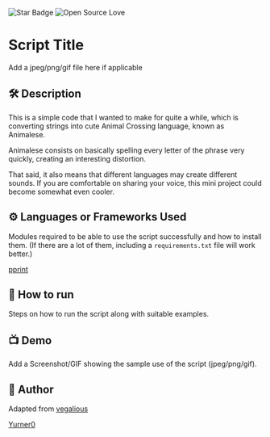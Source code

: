 <!--Please do not remove this part-->
![Star Badge](https://img.shields.io/static/v1?label=%F0%9F%8C%9F&message=If%20Useful&style=style=flat&color=BC4E99)
![Open Source Love](https://badges.frapsoft.com/os/v1/open-source.svg?v=103)

# Script Title

Add a jpeg/png/gif file here if applicable

<!--An image is an illustration for your project, the tip here is using your sense of humour as much as you can :D 

You can copy paste my markdown photo insert as following:
<p align="center">
<img src="your-source-is-here" width=40% height=40%>
-->

## 🛠️ Description
<!--Remove the below lines and add yours -->
This is a simple code that I wanted to make for quite a while, which is converting strings into cute Animal Crossing language, known as Animalese.

Animalese consists on basically spelling every letter of the phrase very quickly, creating an interesting distortion.

That said, it also means that different languages may create different sounds. If you are comfortable on sharing your voice, this mini project could become somewhat even cooler.

## ⚙️ Languages or Frameworks Used
<!--Remove the below lines and add yours -->
Modules required to be able to use the script successfully
and how to install them.
(If there are a lot of them, including a `requirements.txt` file will work better.)

[pprint](https://docs.python.org/3/library/pprint.html)



## 🌟 How to run
<!--Remove the below lines and add yours -->
Steps on how to run the script along with suitable examples.

## 📺 Demo
Add a Screenshot/GIF showing the sample use of the script (jpeg/png/gif).

## 🤖 Author
<!--Remove the below lines and add yours -->
Adapted from [vegalious](https://github.com/wegfawefgawefg)

[Yurner0](https://github.com/Yurnero-cyber)